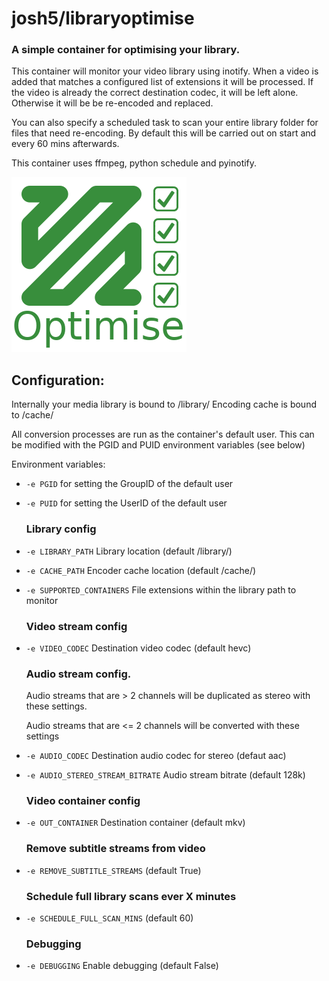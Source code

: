 
# josh5/libraryoptimise

### A simple container for optimising your library.
This container will monitor your video library using inotify. When a video is added that matches a configured list of extensions it will be processed. If the video is already the correct destination codec, it will be left alone. Otherwise it will be be re-encoded and replaced.

You can also specify a scheduled task to scan your entire library folder for files that need re-encoding. By default this will be carried out on start and every 60 mins afterwards.

This container uses ffmpeg, python schedule and pyinotify.

![LibraryOptimise (ffmpeg)](https://raw.githubusercontent.com/Josh5/docker-libraryoptimise/master/LibraryOptimise.png)

## Configuration:

Internally your media library is bound to /library/
Encoding cache is bound to /cache/

All conversion processes are run as the container's default user.
This can be modified with the PGID and PUID environment variables (see below)

Environment variables:

* `-e PGID` for setting the GroupID of the default user
* `-e PUID` for setting the UserID of the default user

    ### Library config
* `-e LIBRARY_PATH`                     Library location (default /library/)
* `-e CACHE_PATH`                       Encoder cache location (default /cache/)
* `-e SUPPORTED_CONTAINERS`             File extensions within the library path to monitor
    
    ### Video stream config
* `-e VIDEO_CODEC`                      Destination video codec (default hevc)

    ### Audio stream config. 

    Audio streams that are > 2 channels will be duplicated as stereo with these settings.

    Audio streams that are <= 2 channels will be converted with these settings
* `-e AUDIO_CODEC`                      Destination audio codec for stereo (defaut aac)
* `-e AUDIO_STEREO_STREAM_BITRATE`      Audio stream bitrate (default 128k)

    ### Video container config
* `-e OUT_CONTAINER`                    Destination container (default mkv)

    ### Remove subtitle streams from video
* `-e REMOVE_SUBTITLE_STREAMS`          (default True)

    ### Schedule full library scans ever X minutes
* `-e SCHEDULE_FULL_SCAN_MINS`          (default 60)

    ### Debugging
* `-e DEBUGGING`                        Enable debugging (default False)


